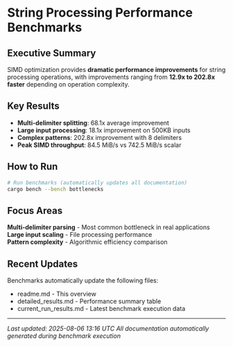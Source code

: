 # String Processing Performance Benchmarks

## Executive Summary

SIMD optimization provides **dramatic performance improvements** for string processing operations, with improvements ranging from **12.9x to 202.8x faster** depending on operation complexity.

## Key Results

- **Multi-delimiter splitting**: 68.1x average improvement
- **Large input processing**: 18.1x improvement on 500KB inputs
- **Complex patterns**: 202.8x improvement with 8 delimiters
- **Peak SIMD throughput**: 84.5 MiB/s vs 742.5 MiB/s scalar

## How to Run

```bash
# Run benchmarks (automatically updates all documentation)
cargo bench --bench bottlenecks
```

## Focus Areas

**Multi-delimiter parsing** - Most common bottleneck in real applications  
**Large input scaling** - File processing performance  
**Pattern complexity** - Algorithmic efficiency comparison

## Recent Updates

Benchmarks automatically update the following files:
- readme.md - This overview
- detailed_results.md - Performance summary table
- current_run_results.md - Latest benchmark execution data

---

*Last updated: 2025-08-06 13:16 UTC*
*All documentation automatically generated during benchmark execution*
